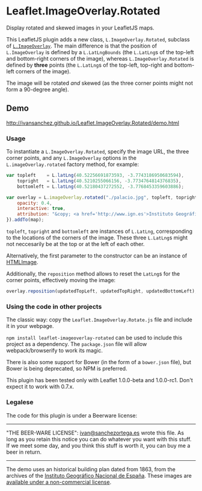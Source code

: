 
# Leaflet.ImageOverlay.Rotated

Display rotated and skewed images in your LeafletJS maps.


This LeafletJS plugin adds a new class, `L.ImageOverlay.Rotated`, subclass of
[`L.ImageOverlay`](http://leafletjs.com/reference.html#imageoverlay). The main
difference is that the position of `L.ImageOverlay` is defined by a `L.LatLngBounds`
(the `L.LatLng`s of the top-left and bottom-right corners of the image),
whereas `L.ImageOverlay.Rotated` is defined by **three** points (the `L.LatLng`s
of the top-left, top-right and bottom-left corners of the image).

The image will be rotated *and* skewed (as the three corner points might not form
a 90-degree angle).

## Demo

http://ivansanchez.github.io/Leaflet.ImageOverlay.Rotated/demo.html


### Usage

To instantiate a `L.ImageOverlay.Rotated`, specify the image URL, the three corner
points, and any `L.ImageOverlay` options in the `L.imageOverlay.rotated` factory
method, for example:

```js
var topleft    = L.latLng(40.52256691873593, -3.7743186950683594),
	topright   = L.latLng(40.5210255066156, -3.7734764814376835),
	bottomleft = L.latLng(40.52180437272552, -3.7768453359603886);

var overlay = L.imageOverlay.rotated("./palacio.jpg", topleft, topright, bottomleft, {
	opacity: 0.4,
	interactive: true,
	attribution: "&copy; <a href='http://www.ign.es'>Instituto Geográfico Nacional de España</a>"
}).addTo(map);
```

`topleft`, `topright` and `bottomleft` are instances of `L.LatLng`, corresponding
to the locations of the corners of the image. These three `L.LatLng`s might not
neccesarily be at the top or at the left of each other.

Alternatively, the first parameter to the constructor can be an instance of
[HTMLImage](https://developer.mozilla.org/docs/Web/API/HTMLImageElement).


Additionally, the `reposition` method allows to reset the `LatLng`s for the corner
points, effectively moving the image:

```js
overlay.reposition(updatedTopLeft, updatedTopRight, updatedBottomLeft);
```


### Using the code in other projects

The classic way: copy the `Leaflet.ImageOverlay.Rotate.js` file and include it
in your webpage.

`npm install leaflet-imageoverlay-rotated` can be used to include this project
as a dependency. The `package.json` file will allow webpack/browserify to work
its magic.

There is also some support for Bower (in the form of a `bower.json` file), but
Bower is being deprecated, so NPM is preferred.

This plugin has been tested only with Leaflet 1.0.0-beta and 1.0.0-rc1. Don't
expect it to work with 0.7.x.


### Legalese

The code for this plugin is under a Beerware license:

----------------------------------------------------------------------------

"THE BEER-WARE LICENSE":
<ivan@sanchezortega.es> wrote this file. As long as you retain this notice you
can do whatever you want with this stuff. If we meet some day, and you think
this stuff is worth it, you can buy me a beer in return.

----------------------------------------------------------------------------


The demo uses an historical building plan dated from 1863, from the archives of the
[Instituto Geográfico Nacional de España](http://www.ign.es). These images
are [available under a non-commercial license](http://centrodedescargas.cnig.es/CentroDescargas/cambiarMenu.do?destino=infoCondicionesLicencia).



